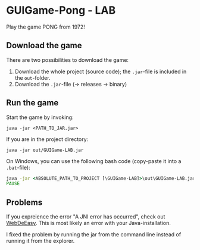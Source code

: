 # GUIGame-Pong - LAB 
Play the game PONG from 1972! 

## Download the game
There are two possibilities to download the game: 
1. Download the whole project (source code); the `.jar`-file is included in the `out`-folder.
2. Download the `.jar`-file (-> releases -> binary)

## Run the game
Start the game by invoking:
``` 
java -jar <PATH_TO_JAR.jar>
```

If you are in the project directory: 
```
java -jar out/GUIGame-LAB.jar
```

On Windows, you can use the following bash code (copy-paste it into a `.bat`-file):
```bat
java -jar <ABSOLUTE_PATH_TO_PROJECT [\GUIGame-LAB]>\out\GUIGame-LAB.jar
PAUSE
```

## Problems
If you expreience the error "A JNI error has occurred", check out [WebDeEasy](https://webdeasy.de/en/error-a-jni-error-has-occured-how-to-fix-this-java-error/).
This is most likely an error with your Java-installation. 

I fixed the problem by running the jar from the command line instead of running it from the explorer.
